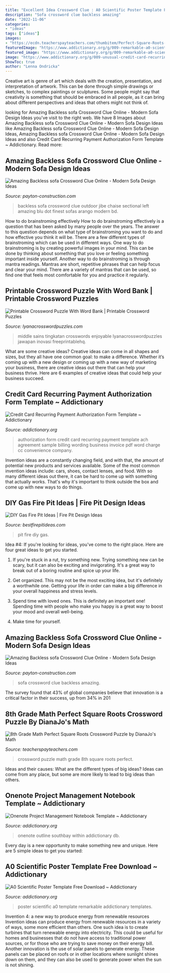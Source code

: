```yaml
---
title: "Excellent Idea Crossword Clue : A0 Scientific Poster Template Free Download ~ Addictionary"
description: "Sofa crossword clue backless amazing"
date: "2022-11-06"
categories:
- "ideas"
tags: ["ideas"]
images:
- "https://ecdn.teacherspayteachers.com/thumbitem/Perfect-Square-Roots-Crossword-Puzzle-for-Autumn-Fall-1490882-1500875462/original-1490882-4.jpg"
featuredImage: "https://www.addictionary.org/g/009-remarkable-a0-scientific-poster-template-free-download-concept-1024_1449.jpg"
featured_image: "https://www.addictionary.org/g/009-remarkable-a0-scientific-poster-template-free-download-concept-1024_1449.jpg"
image: "https://www.addictionary.org/g/009-unusual-credit-card-recurring-payment-authorization-form-template-highest-clarity-1024_540.jpg"
ShowToc: true
author: "Lenna Ondricka"
---
```



Creative art is genre of art which deals with the creation, presentation, and interpretation of artwork. This can be done through simple drawings or sketches, to complex paintings or sculptures. Some people might say that creativity is something that should be embraced in all people, as it can bring about different perspectives and ideas that others might not think of.

	

		
looking for Amazing Backless sofa Crossword Clue Online - Modern Sofa Design Ideas you've visit to the right web. We have 8 Images about Amazing Backless sofa Crossword Clue Online - Modern Sofa Design Ideas like Amazing Backless sofa Crossword Clue Online - Modern Sofa Design Ideas, Amazing Backless sofa Crossword Clue Online - Modern Sofa Design Ideas and also Credit Card Recurring Payment Authorization Form Template ~ Addictionary. Read more:
		
    
## Amazing Backless Sofa Crossword Clue Online - Modern Sofa Design Ideas

<img loading=lazy src="https://payton-construction.com/wp-content/uploads/2018/03/luxury-backless-sofa-crossword-clue-model-amazing-backless-sofa-crossword-clue-online.jpg" onerror="this.onerror=null;this.src='https://tse2.mm.bing.net/th?id=OIP.m5EWmwCn2ntLuwmOsQgWfwHaHa&amp;pid=15.1';" alt="Amazing Backless sofa Crossword Clue Online - Modern Sofa Design Ideas">

_Source: payton-construction.com_

>backless sofa crossword clue outdoor jibe chaise sectional left amazing blu dot finest sofas arango modern bd. 

	

How to do brainstroming effectively
How to do brainstroming effectively is a question that has been asked by many people over the years. The answer to this question depends on what type of brainstroming you want to do and how effective you think it will be. There are a few different types of brainstroming which can be used in different ways. 
One way to do brainstroming is by creating powerful images in your mind. This can be done by thinking about something that you love or feeling something important inside yourself. Another way to do brainstroming is through mantra readings. Mantras are short, repetitive phrases that can help focus and clear your mind. There are a variety of mantras that can be used, so find one that feels most comfortable for you and practice it regularly.

    
## Printable Crossword Puzzle With Word Bank | Printable Crossword Puzzles

<img loading=lazy src="https://lyanacrosswordpuzzles.com/wp-content/uploads/2019/06/enjoyable-esl-printable-crossword-puzzle-worksheets-with-pictures-printable-crossword-puzzle-with-word-bank.jpg" onerror="this.onerror=null;this.src='https://tse1.mm.bing.net/th?id=OIP.-IZ5hlIIy7hIvIyBDdcCYAHaJl&amp;pid=15.1';" alt="Printable Crossword Puzzle With Word Bank | Printable Crossword Puzzles">

_Source: lyanacrosswordpuzzles.com_

>middle sains tingkatan crosswords enjoyable lyanacrosswordpuzzles jawapan inovasi freeprintablehq. 

	

What are some creative ideas?
Creative ideas can come in all shapes and sizes, but they all have one common goal: to make a difference. Whether it’s coming up with a new design or coming up with a new way of marketing your business, there are creative ideas out there that can help your business thrive. Here are 6 examples of creative ideas that could help your business succeed.

    
## Credit Card Recurring Payment Authorization Form Template ~ Addictionary

<img loading=lazy src="https://www.addictionary.org/g/009-unusual-credit-card-recurring-payment-authorization-form-template-highest-clarity-1024_540.jpg" onerror="this.onerror=null;this.src='https://tse4.mm.bing.net/th?id=OIP.r1PtAy5ACrbA7xC8jSgHzQHaD5&amp;pid=15.1';" alt="Credit Card Recurring Payment Authorization Form Template ~ Addictionary">

_Source: addictionary.org_

>authorization form credit card recurring payment template ach agreement sample billing wording business invoice pdf word charge cc convenience company. 

	

Invention ideas are a constantly changing field, and with that, the amount of potential new products and services available. Some of the most common invention ideas include: cars, shoes, contact lenses, and food. With so many different ideas out there, it can be hard to come up with something that actually works. That's why it's important to think outside the box and come up with new ways to do things.

    
## DIY Gas Fire Pit Ideas | Fire Pit Design Ideas

<img loading=lazy src="http://bestfirepitideas.com/wp-content/uploads/2016/04/diy-gas-fire-pit-ideas.jpg" onerror="this.onerror=null;this.src='https://tse3.mm.bing.net/th?id=OIP.hHGAxPH5Go2yB6TcIMxasQHaFj&amp;pid=15.1';" alt="DIY Gas Fire Pit Ideas | Fire Pit Design Ideas">

_Source: bestfirepitideas.com_

>pit fire diy gas. 

	

Idea #4:
If you're looking for ideas, you've come to the right place. Here are four great ideas to get you started.
1. If you're stuck in a rut, try something new. Trying something new can be scary, but it can also be exciting and invigorating. It's a great way to break out of a boring routine and spice up your life.

2. Get organized. This may not be the most exciting idea, but it's definitely a worthwhile one. Getting your life in order can make a big difference in your overall happiness and stress levels.

3. Spend time with loved ones. This is definitely an important one! Spending time with people who make you happy is a great way to boost your mood and overall well-being.

4. Make time for yourself.

    
## Amazing Backless Sofa Crossword Clue Online - Modern Sofa Design Ideas

<img loading=lazy src="https://payton-construction.com/wp-content/uploads/2018/03/stylish-backless-sofa-crossword-clue-design-amazing-backless-sofa-crossword-clue-online.jpg" onerror="this.onerror=null;this.src='https://tse3.mm.bing.net/th?id=OIP.1pRg2ntXgS176WOgjLjGtAHaHa&amp;pid=15.1';" alt="Amazing Backless sofa Crossword Clue Online - Modern Sofa Design Ideas">

_Source: payton-construction.com_

>sofa crossword clue backless amazing. 

	

The survey found that 43% of global companies believe that innovation is a critical factor in their success, up from 34% in 201
    
## 8th Grade Math Perfect Square Roots Crossword Puzzle By DianaJo&#039;s Math

<img loading=lazy src="https://ecdn.teacherspayteachers.com/thumbitem/Perfect-Square-Roots-Crossword-Puzzle-for-Autumn-Fall-1490882-1500875462/original-1490882-4.jpg" onerror="this.onerror=null;this.src='https://tse3.mm.bing.net/th?id=OIP.pEWMmXtrOb-BPflyd-eVlgAAAA&amp;pid=15.1';" alt="8th Grade Math Perfect Square Roots Crossword Puzzle by DianaJo&#039;s Math">

_Source: teacherspayteachers.com_

>crossword puzzle math grade 8th square roots perfect. 

	

Ideas and their causes: What are the different types of big ideas?
Ideas can come from any place, but some are more likely to lead to big ideas than others.

    
## Onenote Project Management Notebook Template ~ Addictionary

<img loading=lazy src="https://www.addictionary.org/g/009-excellent-onenote-project-management-notebook-template-design.jpg" onerror="this.onerror=null;this.src='https://tse3.mm.bing.net/th?id=OIP._RiRErSTn9tOWfWZqfRATgHaFj&amp;pid=15.1';" alt="Onenote Project Management Notebook Template ~ Addictionary">

_Source: addictionary.org_

>onenote outline southbay within addictionary db. 

	

Every day is a new opportunity to make something new and unique. Here are 5 simple ideas to get you started: 

    
## A0 Scientific Poster Template Free Download ~ Addictionary

<img loading=lazy src="https://www.addictionary.org/g/009-remarkable-a0-scientific-poster-template-free-download-concept-1024_1449.jpg" onerror="this.onerror=null;this.src='https://tse1.mm.bing.net/th?id=OIP.Yi_OTnY8yPWBx3WsGY5z4wHaKe&amp;pid=15.1';" alt="A0 Scientific Poster Template Free Download ~ Addictionary">

_Source: addictionary.org_

>poster scientific a0 template remarkable addictionary templates. 

	

Invention 4: a new way to produce energy from renewable resources
Invention ideas can produce energy from renewable resources in a variety of ways, some more efficient than others. One such idea is to create turbines that turn renewable energy into electricity. This could be useful for homes and businesses that do not have access to traditional power sources, or for those who are trying to save money on their energy bill. Another innovation is the use of solar panels to generate energy. These panels can be placed on roofs or in other locations where sunlight shines down on them, and they can also be used to generate power when the sun is not shining.

